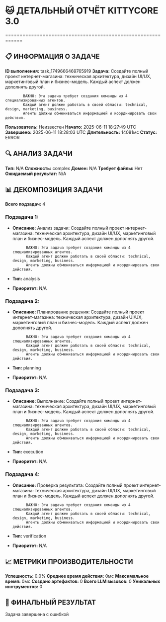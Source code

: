 # 🐱 ДЕТАЛЬНЫЙ ОТЧЁТ KITTYCORE 3.0
============================================================

## 📋 ИНФОРМАЦИЯ О ЗАДАЧЕ
**ID выполнения:** task_1749666469765919
**Задача:** 
            Создайте полный проект интернет-магазина: техническая архитектура, дизайн UI/UX, маркетинговый план и бизнес-модель. Каждый аспект должен дополнять другой.
            
            ВАЖНО: Эта задача требует создания команды из 4 специализированных агентов.
            Каждый агент должен работать в своей области: technical, design, marketing, business.
            Агенты должны обмениваться информацией и координировать свои действия.
            
**Пользователь:** Неизвестен
**Начато:** 2025-06-11 18:27:49 UTC
**Завершено:** 2025-06-11 18:28:03 UTC
**Длительность:** 14081мс
**Статус:** ERROR

## 🔍 АНАЛИЗ ЗАДАЧИ
**Тип:** N/A
**Сложность:** complex
**Домен:** N/A
**Требует файлы:** Нет
**Ожидаемый результат:** N/A

## 📊 ДЕКОМПОЗИЦИЯ ЗАДАЧИ
**Всего подзадач:** 4

### Подзадача 1:
- **Описание:** Анализ задачи: 
            Создайте полный проект интернет-магазина: техническая архитектура, дизайн UI/UX, маркетинговый план и бизнес-модель. Каждый аспект должен дополнять другой.
            
            ВАЖНО: Эта задача требует создания команды из 4 специализированных агентов.
            Каждый агент должен работать в своей области: technical, design, marketing, business.
            Агенты должны обмениваться информацией и координировать свои действия.
            
- **Тип:** analysis
- **Приоритет:** N/A

### Подзадача 2:
- **Описание:** Планирование решения: 
            Создайте полный проект интернет-магазина: техническая архитектура, дизайн UI/UX, маркетинговый план и бизнес-модель. Каждый аспект должен дополнять другой.
            
            ВАЖНО: Эта задача требует создания команды из 4 специализированных агентов.
            Каждый агент должен работать в своей области: technical, design, marketing, business.
            Агенты должны обмениваться информацией и координировать свои действия.
            
- **Тип:** planning
- **Приоритет:** N/A

### Подзадача 3:
- **Описание:** Выполнение: 
            Создайте полный проект интернет-магазина: техническая архитектура, дизайн UI/UX, маркетинговый план и бизнес-модель. Каждый аспект должен дополнять другой.
            
            ВАЖНО: Эта задача требует создания команды из 4 специализированных агентов.
            Каждый агент должен работать в своей области: technical, design, marketing, business.
            Агенты должны обмениваться информацией и координировать свои действия.
            
- **Тип:** execution
- **Приоритет:** N/A

### Подзадача 4:
- **Описание:** Проверка результата: 
            Создайте полный проект интернет-магазина: техническая архитектура, дизайн UI/UX, маркетинговый план и бизнес-модель. Каждый аспект должен дополнять другой.
            
            ВАЖНО: Эта задача требует создания команды из 4 специализированных агентов.
            Каждый агент должен работать в своей области: technical, design, marketing, business.
            Агенты должны обмениваться информацией и координировать свои действия.
            
- **Тип:** verification
- **Приоритет:** N/A

## 📈 МЕТРИКИ ПРОИЗВОДИТЕЛЬНОСТИ
**Успешность:** 0.0%
**Среднее время действия:** 0мс
**Максимальное время:** 0мс
**Создано артефактов:** 0
**Всего LLM вызовов:** 0
**Уникальных инструментов:** 0

## 🎯 ФИНАЛЬНЫЙ РЕЗУЛЬТАТ
Задача завершена с ошибкой
